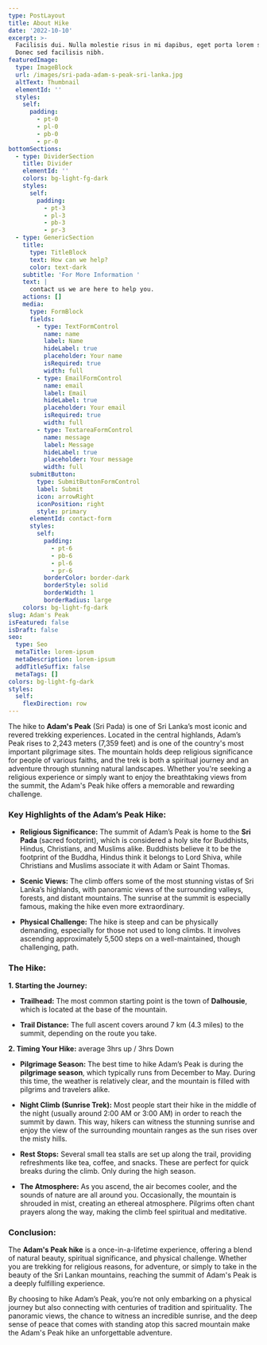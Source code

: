 ```yaml
---
type: PostLayout
title: About Hike
date: '2022-10-10'
excerpt: >-
  Facilisis dui. Nulla molestie risus in mi dapibus, eget porta lorem semper.
  Donec sed facilisis nibh.
featuredImage:
  type: ImageBlock
  url: /images/sri-pada-adam-s-peak-sri-lanka.jpg
  altText: Thumbnail
  elementId: ''
  styles:
    self:
      padding:
        - pt-0
        - pl-0
        - pb-0
        - pr-0
bottomSections:
  - type: DividerSection
    title: Divider
    elementId: ''
    colors: bg-light-fg-dark
    styles:
      self:
        padding:
          - pt-3
          - pl-3
          - pb-3
          - pr-3
  - type: GenericSection
    title:
      type: TitleBlock
      text: How can we help?
      color: text-dark
    subtitle: 'For More Information '
    text: |
      contact us we are here to help you.
    actions: []
    media:
      type: FormBlock
      fields:
        - type: TextFormControl
          name: name
          label: Name
          hideLabel: true
          placeholder: Your name
          isRequired: true
          width: full
        - type: EmailFormControl
          name: email
          label: Email
          hideLabel: true
          placeholder: Your email
          isRequired: true
          width: full
        - type: TextareaFormControl
          name: message
          label: Message
          hideLabel: true
          placeholder: Your message
          width: full
      submitButton:
        type: SubmitButtonFormControl
        label: Submit
        icon: arrowRight
        iconPosition: right
        style: primary
      elementId: contact-form
      styles:
        self:
          padding:
            - pt-6
            - pb-6
            - pl-6
            - pr-6
          borderColor: border-dark
          borderStyle: solid
          borderWidth: 1
          borderRadius: large
    colors: bg-light-fg-dark
slug: Adam's Peak
isFeatured: false
isDraft: false
seo:
  type: Seo
  metaTitle: lorem-ipsum
  metaDescription: lorem-ipsum
  addTitleSuffix: false
  metaTags: []
colors: bg-light-fg-dark
styles:
  self:
    flexDirection: row
---
```

The hike to **Adam's Peak** (Sri Pada) is one of Sri Lanka’s most iconic and revered trekking experiences. Located in the central highlands, Adam’s Peak rises to 2,243 meters (7,359 feet) and is one of the country's most important pilgrimage sites. The mountain holds deep religious significance for people of various faiths, and the trek is both a spiritual journey and an adventure through stunning natural landscapes. Whether you're seeking a religious experience or simply want to enjoy the breathtaking views from the summit, the Adam's Peak hike offers a memorable and rewarding challenge.

### **Key Highlights of the Adam’s Peak Hike:**

*   **Religious Significance:** The summit of Adam’s Peak is home to the **Sri Pada** (sacred footprint), which is considered a holy site for Buddhists, Hindus, Christians, and Muslims alike. Buddhists believe it to be the footprint of the Buddha, Hindus think it belongs to Lord Shiva, while Christians and Muslims associate it with Adam or Saint Thomas.

*   **Scenic Views:** The climb offers some of the most stunning vistas of Sri Lanka’s highlands, with panoramic views of the surrounding valleys, forests, and distant mountains. The sunrise at the summit is especially famous, making the hike even more extraordinary.

*   **Physical Challenge:** The hike is steep and can be physically demanding, especially for those not used to long climbs. It involves ascending approximately 5,500 steps on a well-maintained, though challenging, path.



### **The Hike:**

**1. Starting the Journey:**

*   **Trailhead:** The most common starting point is the town of **Dalhousie**, which is located at the base of the mountain. 

*   **Trail Distance:** The full ascent covers around 7 km (4.3 miles) to the summit, depending on the route you take.

**2. Timing Your Hike:** average 3hrs up / 3hrs Down

*   **Pilgrimage Season:** The best time to hike Adam’s Peak is during the **pilgrimage season**, which typically runs from December to May. During this time, the weather is relatively clear, and the mountain is filled with pilgrims and travelers alike.

*   **Night Climb (Sunrise Trek):** Most people start their hike in the middle of the night (usually around 2:00 AM or 3:00 AM) in order to reach the summit by dawn. This way, hikers can witness the stunning sunrise and enjoy the view of the surrounding mountain ranges as the sun rises over the misty hills.

<!---->

*   **Rest Stops:** Several small tea stalls are set up along the trail, providing refreshments like tea, coffee, and snacks. These are perfect for quick breaks during the climb. Only during the high season.

*   **The Atmosphere:** As you ascend, the air becomes cooler, and the sounds of nature are all around you. Occasionally, the mountain is shrouded in mist, creating an ethereal atmosphere. Pilgrims often chant prayers along the way, making the climb feel spiritual and meditative.



### **Conclusion:**

The **Adam's Peak hike** is a once-in-a-lifetime experience, offering a blend of natural beauty, spiritual significance, and physical challenge. Whether you are trekking for religious reasons, for adventure, or simply to take in the beauty of the Sri Lankan mountains, reaching the summit of Adam's Peak is a deeply fulfilling experience.

By choosing to hike Adam’s Peak, you’re not only embarking on a physical journey but also connecting with centuries of tradition and spirituality. The panoramic views, the chance to witness an incredible sunrise, and the deep sense of peace that comes with standing atop this sacred mountain make the Adam's Peak hike an unforgettable adventure.



